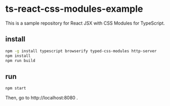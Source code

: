 # ts-react-css-modules-example

This is a sample repository for React JSX with CSS Modules for TypeScript.

## install

```sh
npm -g install typescript browserify typed-css-modules http-server
npm install
npm run build
```

## run

```
npm start
```

Then, go to http://localhost:8080 .
